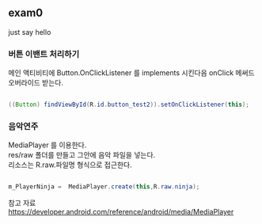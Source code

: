## exam0

just say hello 

### 버튼 이밴트 처리하기

메인 액티비티에 Button.OnClickListener 를 implements 시킨다음 onClick 메써드 오버라이드 받는다.

```java

((Button) findViewById(R.id.button_test2)).setOnClickListener(this);

```



### 음악연주

MediaPlayer 를 이용한다.  
res/raw 폴더를 만들고 그안에 음악 파일을 넣는다.  
리소스는 R.raw.파일명 형식으로 접근한다.    

```java

m_PlayerNinja =  MediaPlayer.create(this,R.raw.ninja);

```


참고 자료  
https://developer.android.com/reference/android/media/MediaPlayer  


